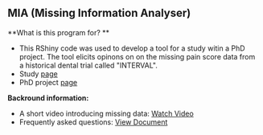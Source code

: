 ## MIA (Missing Information Analyser)

**What is this program for? **
- This RShiny code was used to develop a tool for a study witin a PhD project. The tool elicits opinons on on the missing pain score data from a historical dental trial called "INTERVAL".
- Study [page](https://www.abdn.ac.uk/ace/what-we-do/research/projects-a-z/rethinking-missing-data-with-patients-365)
- PhD project [page](https://www.abdn.ac.uk/ace/what-we-do/research/projects-a-z/eliciting-and-incorporating-patients-opinions-about-missing-data-in-randomised-controlled-trials-340)

**Backround information:**
- A short video introducing missing data: [Watch Video](https://www.youtube.com/watch?v=DLBVXCru8cI)
- Frequently asked questions: [View Document](https://missingdatastat.shinyapps.io/missing-information-tool/_w_d14e14f712214b30b20795a57ba6d3a2/FAQs.pdf)

